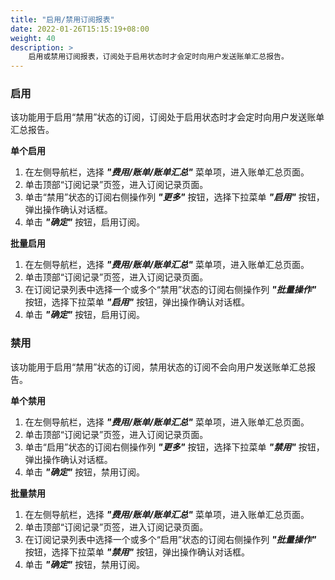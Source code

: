```yaml
---
title: "启用/禁用订阅报表"
date: 2022-01-26T15:15:19+08:00
weight: 40
description: >
    启用或禁用订阅报表，订阅处于启用状态时才会定时向用户发送账单汇总报告。
---
```


### 启用

该功能用于启用“禁用”状态的订阅，订阅处于启用状态时才会定时向用户发送账单汇总报告。

**单个启用**

1. 在左侧导航栏，选择 **_"费用/账单/账单汇总"_** 菜单项，进入账单汇总页面。
2. 单击顶部“订阅记录”页签，进入订阅记录页面。
3. 单击“禁用”状态的订阅右侧操作列 **_"更多"_** 按钮，选择下拉菜单 **_"启用"_** 按钮，弹出操作确认对话框。
4. 单击 **_"确定"_** 按钮，启用订阅。

**批量启用**

1. 在左侧导航栏，选择 **_"费用/账单/账单汇总"_** 菜单项，进入账单汇总页面。
2. 单击顶部“订阅记录”页签，进入订阅记录页面。
3. 在订阅记录列表中选择一个或多个“禁用”状态的订阅右侧操作列 **_"批量操作"_** 按钮，选择下拉菜单 **_"启用"_** 按钮，弹出操作确认对话框。
4. 单击 **_"确定"_** 按钮，启用订阅。

### 禁用

该功能用于启用“禁用”状态的订阅，禁用状态的订阅不会向用户发送账单汇总报告。

**单个禁用**

1. 在左侧导航栏，选择 **_"费用/账单/账单汇总"_** 菜单项，进入账单汇总页面。
2. 单击顶部“订阅记录”页签，进入订阅记录页面。
3. 单击“启用”状态的订阅右侧操作列 **_"更多"_** 按钮，选择下拉菜单 **_"禁用"_** 按钮，弹出操作确认对话框。
4. 单击 **_"确定"_** 按钮，禁用订阅。

**批量禁用**

1. 在左侧导航栏，选择 **_"费用/账单/账单汇总"_** 菜单项，进入账单汇总页面。
2. 单击顶部“订阅记录”页签，进入订阅记录页面。
3. 在订阅记录列表中选择一个或多个“启用”状态的订阅右侧操作列 **_"批量操作"_** 按钮，选择下拉菜单 **_"禁用"_** 按钮，弹出操作确认对话框。
4. 单击 **_"确定"_** 按钮，禁用订阅。
